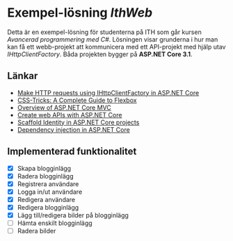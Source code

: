 # Exempel-lösning *IthWeb*
Detta är en exempel-lösning för studenterna på ITH som går kursen *Avancerad programmering med C#*. Lösningen visar grunderna i hur man kan få ett webb-projekt att kommunicera med ett API-projekt med hjälp utav *IHttpClientFactory*.
Båda projekten bygger på **ASP.NET Core 3.1**.
## Länkar
- [Make HTTP requests using IHttpClientFactory in ASP.NET Core](https://docs.microsoft.com/en-us/aspnet/core/fundamentals/http-requests?view=aspnetcore-3.1)
- [CSS-Tricks: A Complete Guide to Flexbox](https://css-tricks.com/snippets/css/a-guide-to-flexbox/)
- [Overview of ASP.NET Core MVC](https://docs.microsoft.com/en-us/aspnet/core/mvc/overview?view=aspnetcore-3.1)
- [Create web APIs with ASP.NET Core](https://docs.microsoft.com/en-us/aspnet/core/web-api/?view=aspnetcore-3.1)
- [Scaffold Identity in ASP.NET Core projects](https://docs.microsoft.com/en-us/aspnet/core/security/authentication/scaffold-identity?view=aspnetcore-3.1&tabs=visual-studio)
- [Dependency injection in ASP.NET Core](https://docs.microsoft.com/en-us/aspnet/core/fundamentals/dependency-injection?view=aspnetcore-3.1)
## Implementerad funktionalitet
- [x] Skapa blogginlägg
- [x] Radera blogginlägg
- [x] Registrera användare
- [x] Logga in/ut användare
- [x] Redigera användare
- [x] Redigera blogginlägg
- [x] Lägg till/redigera bilder på blogginlägg
- [ ] Hämta enskilt blogginlägg
- [ ] Radera bilder
